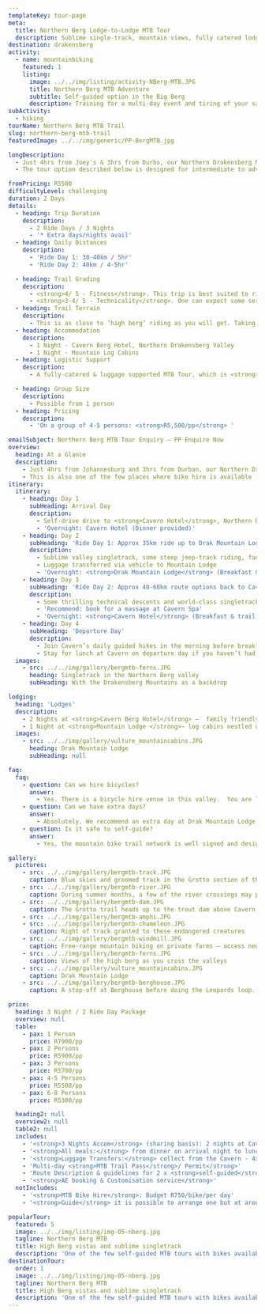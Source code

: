 ```yaml
---
templateKey: tour-page
meta:
  title: Northern Berg Lodge-to-Lodge MTB Tour
  description: Sublime single-track, mountain views, fully catered lodgings, and close enough away for a weekend getaway?  The Northern Berg offers the perfect MTB playground.
destination: drakensberg
activity:
  - name: mountainbiking
    featured: 1
    listing:
      image: ../../img/listing/activity-NBerg-MTB.JPG
      title: Northern Berg MTB Adventure
      subtitle: Self-guided option in the Big Berg
      description: Training for a multi-day event and tiring of your same old routes? Need some hills to sweat and new track to tame? Just 2.5hrs from Durbs and 3.5hrs from Joburg, the Northern Berg makes for an easy weekend MTB getaway.  With over 100 kms of custom built single-track and bikes available for hire, it is an easy self-guided option for international travellers and those looking for a weekend escape in big berg country.
subActivity:
  - hiking
tourName: Northern Berg MTB Trail
slug: northern-berg-mtb-trail
featuredImage: ../../img/generic/PP-BergMTB.jpg

longDescription:
  - Just 4hrs from Joey's & 3hrs from Durbs, our Northern Drakensberg MTB weekender is a lodge-to-lodge self-guided mountain bike  tour, combining sublime single-track with majestic mountain views. Altitude, ascent and some technical descents, offers the perfect training ground for advanced riders looking to 'up their game' or train for a multi-day event, whilst easier tour options can be tailored to novice, intermediate and family riders.
  - The tour option described below is designed for intermediate to advanced riders.

fromPricing: R5500
difficultyLevel: challenging
duration: 2 Days
details:
  - heading: Trip Duration
    description:
      - 2 Ride Days / 3 Nights
      - '* Extra days/nights avail'
  - heading: Daily Distances
    description:
      - 'Ride Day 1: 30-40km / 5hr'
      - 'Ride Day 2: 40km / 4-5hr'

  - heading: Trail Grading
    description:
      - <strong>4/ 5 - Fitness</strong>. This trip is best suited to riders with a good level  of mountain bike fitness and experience.
      - <strong>3-4/ 5 - Technicality</strong>. One can expect some serious climbing, large amounts of single track, and some rocky descents. Less technical alternatives can also be arranged.
  - heading: Trail Terrain
    description:
      - This is as close to ‘high berg’ riding as you will get. Taking you from the plains of the Tugela River to 1800m’s above sea level, under the shadow of the mighty Drakensberg peaks where Cape Vultures soar.
  - heading: Accommodation
    description:
      - 1 Night - Cavern Berg Hotel, Northern Drakensberg Valley
      - 1 Night - Mountain Log Cabins
  - heading: Logistic Support
    description:
      - A fully-catered & luggage supported MTB Tour, which is <strong>self-guided</strong> unless you specifically want a guide.

  - heading: Group Size
    description:
      - Possible from 1 person
  - heading: Pricing
    description:
      - 'On a group of 4-5 persons: <strong>R5,500/pp</strong> '

emailSubject: Northern Berg MTB Tour Enquiry – PP Enquire Now
overview:
  heading: At a Glance
  description:
    - Just 4hrs from Johannesburg and 3hrs from Durban, our Northern Drakensberg MTB weekender is a lodge-to-lodge self-guided MTB tour, combining sublime single-track with majestic mountain views. Altitude, ascent and some technical descents, offers the perfect training ground for advanced riders looking to 'up their game' or train for a multi-day event, whilst easier tour options can be tailored to novice, intermediate and family riders.
    - This is also one of the few places where bike hire is available ,and a guide can be arranged if wanted. We highly recommend a second day at Drak Mountain Lodge, where you can hike to a vulture colony or take a horse ride.
itinerary:
  itinerary:
    - heading: Day 1
      subHeading: Arrival Day
      description:
        - Self-drive drive to <strong>Cavern Hotel</strong>, Northern Drakensberg   (3.5hrs from Durban/ 4hrs from JHB).
        - 'Overnight: Cavern Hotel (Dinner provided)'
    - heading: Day 2
      subHeading: 'Ride Day 1: Approx 35km ride up to Drak Mountain Lodge.'
      description:
        - Sublime valley singletrack, some steep jeep-track riding, fantastic mountain views.
        - Luggage transferred via vehicle to Mountain Lodge
        - 'Overnight: <strong>Drak Mountain Lodge</strong> (Breakfast & trail lunch from Cavern. Dinner at Mountain lodge) '
    - heading: Day 3
      subHeading: 'Ride Day 2: Approx 40-60km route options back to Cavern.'
      description:
        - Some thrilling technical descents and world-class singletrack routes
        - 'Recommend: book for a massage at Cavern Spa'
        - 'Overnight: <strong>Cavern Hotel</strong> (Breakfast & trail lunch from Mountain lodge. Dinner at Cavern)'
    - heading: Day 4
      subHeading: 'Departure Day'
      description:
        - Join Cavern’s daily guided hikes in the morning before breakfast or some more trail riding.
        - Stay for lunch at Cavern on departure day if you haven’t had lunch on your arrival day (incl).
  images:
    - src: ../../img/gallery/bergmtb-ferns.JPG
      heading: Singletrack in the Northern Berg valley
      subHeading: With the Drakensberg Mountains as a backdrop

lodging:
  heading: 'Lodges'
  description:
    - 2 Nights at <strong>Cavern Berg Hotel</strong> –  family friendly owner-run hotel in serene setting with plenty on the go. Standard rooms, but for just a little extra, upgrade to superior rooms with private gardens overlooking indigenous forest.
    - 1 Night at <strong>Mountain Lodge </strong>– log cabins nestled under the sandstone cliffs with fantastic views.
  images:
    - src: ../../img/gallery/vulture_mountaincabins.JPG
      heading: Drak Mountain Lodge
      subHeading: null

faq:
  faq:
    - question: Can we hire bicycles?
      answer:
        - Yes. There is a bicycle hire venue in this valley.  You are looking at about R750/bike for a 24hr period. Rentals are Bergamont Contrail 26" Dual Suspension Mountain Bikes and there are 2 x 29’ers.
    - question: Can we have extra days?
      answer:
        - Absolutely. We recommend an extra day at Drak Mountain Lodge as there is a lovely walk to a Vulture colony and also horse-riding and fishing. An extra day-night at Cavern before or after the trip is always a treat.
    - question: Is it safe to self-guide?
      answer:
        - Yes, the mountain bike trail network is well signed and designed for self-navigation. Our route mapping will be designed around your fitness level with extra loops possible for the fit. We can arrange a private guide if you want to, but most groups chose not to.

gallery:
  pictures:
    - src: ../../img/gallery/bergmtb-track.JPG
      caption: Blue skies and groomed track in the Grotto section of the Northern Berg MTB trails.
    - src: ../../img/gallery/bergmtb-river.JPG
      caption: During summer months, a few of the river crossings may provide more than an ankle-deep whetting.
    - src: ../../img/gallery/bergmtb-dam.JPG
      caption: The Grotto trail heads up to the trout dam above Cavern hotel.
    - src: ../../img/gallery/bergmtb-amphi.JPG
    - src: ../../img/gallery/bergmtb-chameleon.JPG
      caption: Right of track granted to these endangered creatures
    - src: ../../img/gallery/bergmtb-windmill.JPG
      caption: Free-range mountain biking on private farms – access negotiated.
    - src: ../../img/gallery/bergmtb-ferns.JPG
      caption: Views of the high berg as you cross the valleys
    - src: ../../img/gallery/vulture_mountaincabins.JPG
      caption: Drak Mountain Lodge
    - src: ../../img/gallery/bergmtb-berghouse.JPG
      caption: A stop-off at Berghouse before doing the Leopards loop.

price:
  heading: 3 Night / 2 Ride Day Package
  overview: null
  table:
    - pax: 1 Person
      price: R7900/pp
    - pax: 2 Persons
      price: R5900/pp
    - pax: 3 Persons
      price: R5700/pp
    - pax: 4-5 Persons
      price: R5500/pp
    - pax: 6-8 Persons
      price: R5300/pp

  heading2: null
  overview2: null
  table2: null
  includes:
    - '<strong>3 Nights Accom</strong> (sharing basis): 2 nights at Cavern Hotel (Std Rooms) & 1 Night at Drak Mountain Inn (private ensuite chalet)'
    - '<strong>All meals:</strong> from dinner on arrival night to lunch on departure day (3 Breakfasts, 2 Packed Lunches & 1 normal, and 3 Dinners).'
    - '<strong>Luggage Transfers:</strong> collect from the Cavern - 4x4 transfer up to Drak Mountain Inn & return back to Cavern  '
    - 'Multi-day <strong>MTB Trail Pass</strong>/ Permit</strong>'
    - 'Route Description & guidelines for 2 x <strong>self-guided</strong> ride days'
    - '<strong>AE booking & Customisation service</strong>'
  notIncludes:
    - '<strong>MTB Bike Hire</strong>: Budget R750/bike/per day'
    - '<strong>Guide</strong> it is possible to arrange one but at around R2000/day, only feasible for larger groups. This is a good self-guided multi-day trail option.'

popularTour:
  featured: 5
  image: ../../img/listing/img-05-nberg.jpg
  tagline: Northern Berg MTB
  title: High Berg vistas and sublime singletrack
  description: 'One of the few self-guided MTB tours with bikes available for hire. Expertly crafted single-track, majestic mountain views, fully catered lodgings, and close enough away for a weekend getaway.'
destinationTour:
  order: 1
  image: ../../img/listing/img-05-nberg.jpg
  tagline: Northern Berg MTB
  title: High Berg vistas and sublime singletrack
  description: 'One of the few self-guided MTB tours with bikes available for hire. Expertly crafted single-track, majestic mountain views, fully catered lodgings, and close enough away for a weekend getaway.'
---
```

